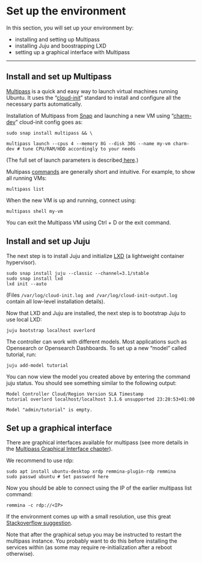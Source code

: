 # Set up the environment

In this section, you will set up your environment by:
* installing and setting up Multipass
* installing Juju and boostrapping LXD
* setting up a graphical interface with Multipass
---

## Install and set up Multipass


[Multipass](https://multipass.run/) is a quick and easy way to launch virtual machines running Ubuntu. It uses the “[cloud-init](https://cloud-init.io/)” standard to install and configure all the necessary parts automatically.

Installation of Multipass from [Snap](https://snapcraft.io/multipass) and launching a new VM using “[charm-dev](https://github.com/canonical/multipass-blueprints/blob/main/v1/charm-dev.yaml)” cloud-init config goes as:

```
sudo snap install multipass && \

multipass launch --cpus 4 --memory 8G --disk 30G --name my-vm charm-dev # tune CPU/RAM/HDD accordingly to your needs
```

(The full set of launch parameters is described[ here](https://multipass.run/docs/launch-command).)

Multipass [commands](https://multipass.run/docs/multipass-cli-commands) are generally short and intuitive. For example, to show all running VMs:

```
multipass list
```

When the new VM is up and running, connect using:

```
multipass shell my-vm
```

You can exit the Multipass VM using Ctrl + D or the exit command.

## Install and set up Juju

The next step is to install Juju and initialize [LXD](http://containers) (a lightweight container hypervisor).

```
sudo snap install juju --classic --channel=3.1/stable
sudo snap install lxd
lxd init --auto
```

(Files `/var/log/cloud-init.log and /var/log/cloud-init-output.log` contain all low-level installation details).

Now that LXD and Juju are installed, the next step is to bootstrap Juju to use local LXD:

```
juju bootstrap localhost overlord
```

The controller can work with different models. Most applications such as Opensearch or Opensearch Dashboards. To set up a new “model” called tutorial, run:

```
juju add-model tutorial
```

You can now view the model you created above by entering the command juju status. You should see something similar to the following output:
```
Model Controller Cloud/Region Version SLA Timestamp
tutorial overlord localhost/localhost 3.1.6 unsupported 23:20:53+01:00

Model "admin/tutorial" is empty.
```

## Set up a graphical interface

There are graphical interfaces available for multipass (see more details in the [Multipass Graphical Interface chapter](https://multipass.run/docs/set-up-a-graphical-interface)).

We recommend to use rdp:

```
sudo apt install ubuntu-desktop xrdp remmina-plugin-rdp remmina
sudo passwd ubuntu # Set password here
```

Now you should be able to connect using the IP of the earlier multipass list command:

```
remmina -c rdp://<IP>
```

If the environment comes up with a small resolution, use this great [Stackoverflow suggestion](https://askubuntu.com/questions/914775/remmina-scale-resolution-when-connect-from-ubuntu-to-windows-10).

Note that after the graphical setup you may be instructed to restart the multipass instance. You probably want to do this before installing the services within (as some may require re-initialization after a reboot otherwise).